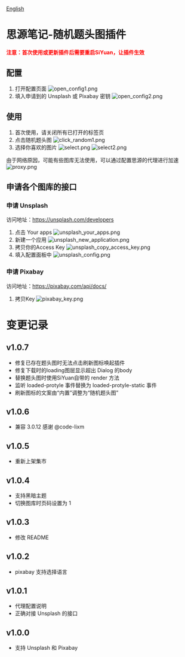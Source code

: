 [English](https://github.com/imcnchl/siyuan-plugin-more-cover/blob/main/README.md)

# 思源笔记-随机题头图插件

<font color="red">**注意：首次使用或更新插件后需要重启SiYuan，让插件生效**</font>

## 配置

1. 打开配置页面 ![open_config1.png](https://s2.loli.net/2023/08/21/NO6gTbWQZPHAuaI.png)
2. 填入申请到的 Unsplash 或 Pixabay 密钥 ![open_config2.png](https://s2.loli.net/2023/08/21/F3sOdBfoxNTMAiQ.png)

## 使用

1. 首次使用，请关闭所有已打开的标签页
2. 点击随机题头图 ![click_random1.png](https://s2.loli.net/2023/08/21/8hmIfbWANBoRyg9.png) 
3. 选择你喜欢的图片 ![select.png](https://s2.loli.net/2023/08/21/tI6GjbNMWq2nmBl.png) ![select2.png](https://s2.loli.net/2023/08/21/YtNMmH5JAKgzyfD.png)

由于网络原因，可能有些图库无法使用，可以通过配置思源的代理进行加速
![proxy.png](https://s2.loli.net/2023/08/21/b4CiLeZzFU7o5PH.png)

## 申请各个图库的接口

### 申请 Unsplash

访问地址：https://unsplash.com/developers

1. 点击 Your apps ![unsplash_your_apps.png](https://s2.loli.net/2023/08/21/IZitYmy2hDk6fxW.png)
2. 新建一个应用 ![unsplash_new_application.png](https://s2.loli.net/2023/08/21/2ZEq6rOUXklPosS.png)
3. 拷贝你的Access Key ![unsplash_copy_access_key.png](https://s2.loli.net/2023/08/21/uLes6DEnQSfIwaq.png)
4. 填入配置面板中 ![unsplash_config.png](https://s2.loli.net/2023/08/21/n6kq5OcuRWwSrI3.png)

### 申请 Pixabay

访问地址：https://pixabay.com/api/docs/

1. 拷贝Key ![pixabay_key.png](https://s2.loli.net/2023/08/21/xdQnz5p2jsMVaH3.png)

# 变更记录

## v1.0.7

* 修复已存在题头图时无法点击刷新图标唤起插件
* 修复下载时的loading图层显示超出 Dialog 的body
* 替换题头图时使用SiYuan自带的 render 方法
* 监听 loaded-protyle 事件替换为 loaded-protyle-static 事件
* 刷新图标的文案由“内置”调整为“随机题头图”

## v1.0.6

* 兼容 3.0.12 感谢 @code-lixm

## v1.0.5

* 重新上架集市

## v1.0.4

* 支持黑暗主题
* 切换图库时页码设置为 1

## v1.0.3

* 修改 README

## v1.0.2

* pixabay 支持选择语言

## v1.0.1

* 代理配置说明
* 正确对接 Unsplash 的接口

## v1.0.0

* 支持 Unsplash 和 Pixabay







